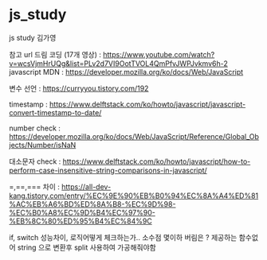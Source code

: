 # js_study
js study 김가영

참고 url 
드림 코딩 (17개 영상) : https://www.youtube.com/watch?v=wcsVjmHrUQg&list=PLv2d7VI9OotTVOL4QmPfvJWPJvkmv6h-2
javascript MDN : https://developer.mozilla.org/ko/docs/Web/JavaScript 


변수 선언 : https://curryyou.tistory.com/192

timestamp : https://www.delftstack.com/ko/howto/javascript/javascript-convert-timestamp-to-date/

number check : https://developer.mozilla.org/ko/docs/Web/JavaScript/Reference/Global_Objects/Number/isNaN

대소문자 check : https://www.delftstack.com/ko/howto/javascript/how-to-perform-case-insensitive-string-comparisons-in-javascript/

=,==,=== 차이 : https://all-dev-kang.tistory.com/entry/%EC%9E%90%EB%B0%94%EC%8A%A4%ED%81%AC%EB%A6%BD%ED%8A%B8-%EC%9D%98-%EC%B0%A8%EC%9D%B4%EC%97%90-%EB%8C%80%ED%95%B4%EC%84%9C


if, switch 성능차이, 로직어떻게 체크하는가..
소수점 몇이하 버림은 ? 제공하는 함수없어 string 으로 변환후 split 사용하여 가공해줘야함
